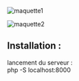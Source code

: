 ![maquette1](https://user-images.githubusercontent.com/55284362/183449465-f8c9a44a-1ceb-420f-a199-eeb501b4d378.jpg)


![maquette2](https://user-images.githubusercontent.com/55284362/183454972-bdafb60f-933c-4839-a936-2e10bbb32c9e.jpg)

## Installation :
lancement du serveur :  
php -S localhost:8000


